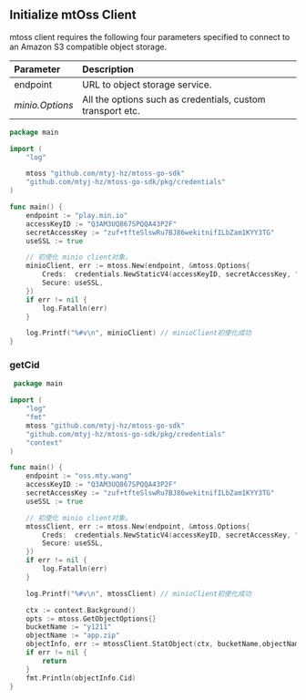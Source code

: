 ## Initialize mtOss Client
mtoss client requires the following four parameters specified to connect to an Amazon S3 compatible object storage.

| Parameter  | Description|
| :---         |     :---     |
| endpoint   | URL to object storage service.   |
| _minio.Options_ | All the options such as credentials, custom transport etc. |

```go
package main

import (
	"log"

	mtoss "github.com/mtyj-hz/mtoss-go-sdk"
	"github.com/mtyj-hz/mtoss-go-sdk/pkg/credentials"
)

func main() {
	endpoint := "play.min.io"
	accessKeyID := "Q3AM3UQ867SPQQA43P2F"
	secretAccessKey := "zuf+tfteSlswRu7BJ86wekitnifILbZam1KYY3TG"
	useSSL := true

	// 初使化 minio client对象。
	minioClient, err := mtoss.New(endpoint, &mtoss.Options{
		Creds:  credentials.NewStaticV4(accessKeyID, secretAccessKey, ""),
		Secure: useSSL,
	})
	if err != nil {
		log.Fatalln(err)
	}

	log.Printf("%#v\n", minioClient) // minioClient初使化成功
}
```
### getCid
```go
 package main

import (
	"log"
	"fmt"
	mtoss "github.com/mtyj-hz/mtoss-go-sdk"
	"github.com/mtyj-hz/mtoss-go-sdk/pkg/credentials"
	"context"
)

func main() {
	endpoint := "oss.mty.wang"
	accessKeyID := "Q3AM3UQ867SPQQA43P2F"
	secretAccessKey := "zuf+tfteSlswRu7BJ86wekitnifILbZam1KYY3TG"
	useSSL := true

	// 初使化 minio client对象。
	mtossClient, err := mtoss.New(endpoint, &mtoss.Options{
		Creds:  credentials.NewStaticV4(accessKeyID, secretAccessKey, ""),
		Secure: useSSL,
	})
	if err != nil {
		log.Fatalln(err)
	}

	log.Printf("%#v\n", mtossClient) // minioClient初使化成功

	ctx := context.Background()
	opts := mtoss.GetObjectOptions{}
	bucketName := "y1211"
	objectName := "app.zip"
	objectInfo, err := mtossClient.StatObject(ctx, bucketName,objectName , opts)
	if err != nil {
		return
	}
	fmt.Println(objectInfo.Cid)
}
```